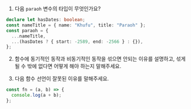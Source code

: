 1. 다음 `paraoh` 변수의 타입이 무엇인가요?

```typescript
declare let hasDates: boolean;
const nameTitle = { name: "Khufu", title: "Paraoh" };
const paraoh = {
  ...nameTitle,
  ...(hasDates ? { start: -2589, end: -2566 } : {}),
};
```

2. 함수에 동기적인 동작과 비동기적인 동작을 섞으면 안되는 이유를 설명하고, 섞게 될 수 밖에 없다면 어떻게 해야 하는지 말해주세요.

3. 다음 함수 선언이 잘못된 이유를 말해주세요.

```js
const fn = (a, b) => {
  console.log(a + b);
};
```

